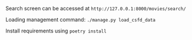 Search screen can be accessed at `http://127.0.0.1:8000/movies/search/`

Loading management command: `./manage.py load_csfd_data`

Install requirements using `poetry install`
